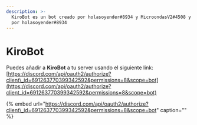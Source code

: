 ```yaml
---
description: >-
  KiroBot es un bot creado por holasoyender#8934 y MicroondasV2#4508 y hosteado
  por holasoyender#8934
---
```


# KiroBot

Puedes añadir a **KiroBot** a tu server usando el siguiente link:   
[https://discord.com/api/oauth2/authorize?client\_id=691263770399342592&permissions=8&scope=bot](https://discord.com/api/oauth2/authorize?client_id=691263770399342592&permissions=8&scope=bot)

{% embed url="https://discord.com/api/oauth2/authorize?client\_id=691263770399342592&permissions=8&scope=bot" caption="" %}

